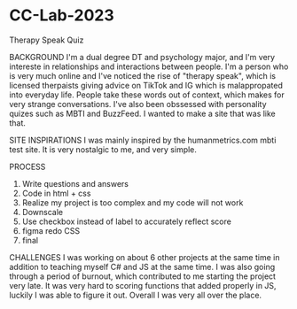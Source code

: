 # CC-Lab-2023

Therapy Speak Quiz 

BACKGROUND
I'm a dual degree DT and psychology major, and I'm very intereste in relationships and interactions between people. I'm a person who is very much online and I've noticed the rise of 
"therapy speak", which is licensed therpaists giving advice on TikTok and IG which is malappropated into everyday life. People take these words out of context, which makes
for very strange conversations. I've also been obssessed with personality quizes such as MBTI and BuzzFeed. I wanted to make a site that was like that.

SITE INSPIRATIONS 
I was mainly inspired by the humanmetrics.com mbti test site. It is very nostalgic to me, and very simple. 

PROCESS
1) Write questions and answers
2) Code in html + css
3) Realize my project is too complex and my code will not work
4) Downscale
5) Use checkbox instead of label to accurately reflect score
6) figma redo CSS
7) final

CHALLENGES 
I was working on about 6 other projects at the same time in addition to teaching myself C# and JS at the same time. I was also going through a period of burnout, which contributed to me 
starting the project very late. It was very hard to scoring functions that added properly in JS, luckily I was able to figure it out. Overall I was very all over the place. 
